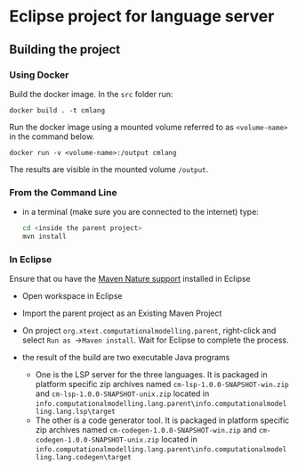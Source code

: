 # Eclipse project for language server

## Building the project

### Using Docker

Build the docker image. In the `src` folder run:

``` shell
docker build . -t cmlang
```

Run the docker image using a mounted volume referred to as `<volume-name>` in the command below.

``` shell
docker run -v <volume-name>:/output cmlang
```

The results are visible in the mounted volume `/output`.

### From the Command Line

- in a terminal (make sure you are connected to the internet) type:

  ``` bash
  cd <inside the parent project>
  mvn install
  ```

### In Eclipse

Ensure that ou have the [Maven Nature support](https://marketplace.eclipse.org/free-tagging/nature_orgeclipsem2ecoremaven2nature) installed in Eclipse

- Open workspace in Eclipse
- Import the parent project as an Existing Maven Project
- On project `org.xtext.computationalmodelling.parent`, right-click and select `Run as `->`Maven install`. Wait for Eclipse to complete the process.

- the result of the build are two executable Java programs

  - One is the LSP server for the three languages.
    It is packaged in platform specific zip archives named `cm-lsp-1.0.0-SNAPSHOT-win.zip` and `cm-lsp-1.0.0-SNAPSHOT-unix.zip` located in `info.computationalmodelling.lang.parent\info.computationalmodelling.lang.lsp\target`
  - The other is a code generator tool.
    It is packaged in platform specific zip archives named `cm-codegen-1.0.0-SNAPSHOT-win.zip` and `cm-codegen-1.0.0-SNAPSHOT-unix.zip` located in `info.computationalmodelling.lang.parent\info.computationalmodelling.lang.codegen\target`
